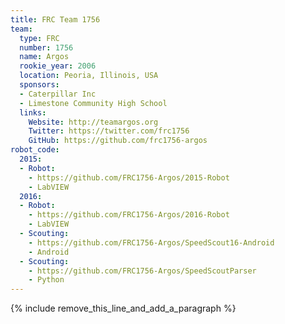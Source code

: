 ```yaml
---
title: FRC Team 1756
team:
  type: FRC
  number: 1756
  name: Argos
  rookie_year: 2006
  location: Peoria, Illinois, USA
  sponsors:
  - Caterpillar Inc
  - Limestone Community High School
  links:
    Website: http://teamargos.org
    Twitter: https://twitter.com/frc1756
    GitHub: https://github.com/frc1756-argos
robot_code:
  2015:
  - Robot:
    - https://github.com/FRC1756-Argos/2015-Robot
    - LabVIEW
  2016:
  - Robot:
    - https://github.com/FRC1756-Argos/2016-Robot
    - LabVIEW
  - Scouting:
    - https://github.com/FRC1756-Argos/SpeedScout16-Android
    - Android
  - Scouting:
    - https://github.com/FRC1756-Argos/SpeedScoutParser
    - Python
---
```


{% include remove_this_line_and_add_a_paragraph %}